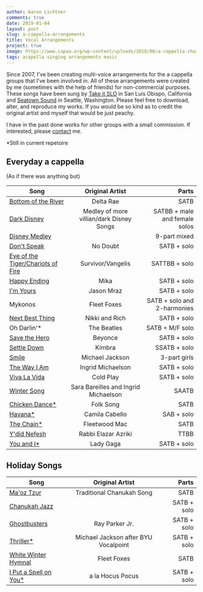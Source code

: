 ```yaml
---
author: Aaron Lichtner
comments: true
date: 2019-01-04 
layout: post
slug: a-cappella-arrangements
title: Vocal Arrangements
project: true
image: https://www.capaa.org/wp-content/uploads/2018/08/a-cappella-choir-.jpg
tags: acapella singing arrangements music
---
```


Since 2007, I've been creating multi-voice arrangements for the a cappella groups that I've been involved in. All of these arrangements were created by me (sometimes with the help of friends) for non-commercial purposes. These songs have been sung by [Take it SLO](http://www.takeitslo.com/) in San Luis Obispo, California and [Seatown Sound](https://www.facebook.com/SeatownSound) in Seattle, Washington. Please feel free to download, alter, and reproduce my works. If you would be so kind as to credit the original artist and myself that would be just peachy.

I have in the past done works for other groups with a small commission. If interested, please [contact](http://aaronlichtner.com/contact/) me.

*Still in current repetoire

## Everyday a cappella


(As if there was anything but)


| Song       | Original Artist    | Parts  |
| ------------- |:-------------:| -----:|
| [Bottom of the River](/public/files/bottom-of-the-river.pdf) | Delta Rae | SATB |
| [Dark Disney](/public/files/Dark-Disney.pdf) | Medley of more villian/dark Disney Songs | SATBB + male and female solos |
| [Disney Medley](/public/files/Disney-medley6-Full-Score.pdf) | | 9-part mixed |
| [Don't Speak](/public/files/DontSpeakFinal.pdf) | No Doubt | SATB + solo |
| [Eye of the Tiger/Chariots of Fire](/public/files/eye-of-the-tiger-Full-Score.pdf) | Survivor/Vangelis |  SATTBB + solo | 
| [Happy Ending](/public/files/Happy-Ending-wo-chords-Full-Score.pdf) | Mika | SATB + solo | 
| [I'm Yours](/public/files/ImYoursFinal.pdf) | Jason Mraz | SATB + solo | 
| Mykonos  | Fleet Foxes | SATB + solo and 2-harmonies | 
| [Next Best Thing](/public/files/Next-Best-Thing-Full-Score.pdf) |  Nikki and Rich | SATB + solo | 
| Oh Darlin'* | The Beatles | SATB + M/F solo | 
| [Save the Hero](/public/files/Save-the-Hero.pdf) | Beyonce | SATB + solo | 
| [Settle Down](/public/files/settle-down.pdf) | Kimbra | SSATB + solo | 
| [Smile](/public/files/Smile_Final.pdf) |  Michael Jackson | 3-part girls | 
| [The Way I Am](/public/files/The-Way-I-Am-done-Full-Score.pdf) |  Ingrid Michaelson |  SATB + solo | 
| [Viva La Vida](/public/files/Viva-La-Vida-Full-Score.pdf) | Cold Play | SATB + solo | 
| [Winter Song](/public/files/winter-song.pdf) | Sara Bareilles and Ingrid Michaelson | SAATB | 
| [Chicken Dance*](public/files/the-chicken-dance.pdf) | Folk Song | SATB |
| [Havana*](/public/files/havana.pdf) | Camila Cabello | SAB + solo | 
| [The Chain*](/public/files/the-chain.pdf) | Fleetwood Mac | SATB | 
| [Y'did Nefesh](/public/files/yedid-nefesh.pdf) | Rabbi Elazar Azriki | TTBB |
| [You and I*](/public/files/you_and_i.pdf) | Lady Gaga | SATB + solo |



## Holiday Songs


| Song       | Original Artist    | Parts  |
| ------------- |:-------------:| -----:|
| [Ma'oz Tzur](/public/files/MaozTzur.pdf) | Traditional Chanukah Song | SATB | 
| [Chanukah Jazz](/public/files/Chanukah-Jazz.pdf) | | SATB + solo | 
| [Ghostbusters](/public/files/Ghostbusters-Seatown.pdf) | Ray Parker Jr. | SATB + solo |
| [Thriller*](/public/files/Thriller_Seatown_Final-Full-Score.pdf) | Michael Jackson after BYU Vocalpoint | SATB + solo | 
| [White Winter Hymnal](/public/files/White-Winter-Hymnal_bridge.pdf) | Fleet Foxes | SATB | 
| [I Put a Spell on You*](/public/files/HocusPocus-Full-Score.pdf) | a la Hocus Pocus | SATB + solo |
